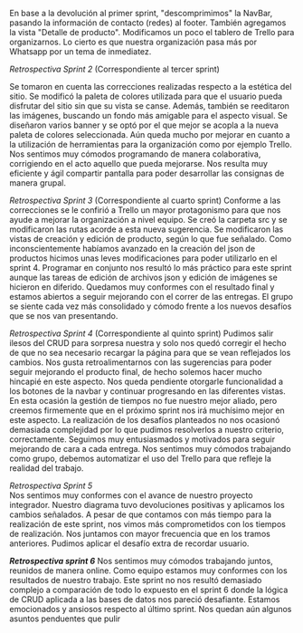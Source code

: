 En base a la devolución al primer sprint, "descomprimimos" la NavBar, pasando la información de contacto (redes) al footer.
También agregamos la vista "Detalle de producto".
Modificamos un poco el tablero de Trello para organizarnos. Lo cierto es que nuestra organización pasa más por Whatsapp por un tema de inmediatez.


*Retrospectiva Sprint 2* (Correspondiente al tercer sprint)

Se tomaron en cuenta las correcciones realizadas respecto a la estética del sitio.
Se modificó la paleta de colores utilizada para que el usuario pueda disfrutar del sitio sin que su vista se canse. 
Además, también se reeditaron las imágenes, buscando un fondo más amigable para el aspecto visual. 
Se diseñaron varios banner y se optó por el que mejor se acopla a la nueva paleta de colores seleccionada.
Aún queda mucho por mejorar en cuanto a la utilización de herramientas para la organización como por ejemplo Trello.
Nos sentimos muy cómodos programando de manera colaborativa, corrigiendo en el acto aquello que pueda mejorarse. 
Nos resulta muy eficiente y ágil compartir pantalla para poder desarrollar las consignas de manera grupal. 



*Retrospectiva Sprint 3* (Correspondiente al cuarto sprint)
Conforme a las correcciones se le confirió a Trello un mayor protagonismo para que nos ayude a mejorar la organización a nivel equipo.
Se creó la carpeta src y se modificaron las rutas acorde a esta nueva sugerencia. 
Se modificaron las vistas de creación y edición de producto, según lo que fue señalado.
Como inconscientemente habíamos avanzado en la creación del json de productos hicimos unas leves modificaciones para poder utilizarlo en el sprint 4.
Programar en conjunto nos resultó lo más práctico para este sprint aunque las tareas de edición de archivos json y edición de imágenes se hicieron en diferido.
Quedamos muy conformes con el resultado final y estamos abiertos a seguir mejorando con el correr de las entregas. El grupo se siente cada vez más consolidado y cómodo frente a los nuevos desafíos que se nos van presentando.



*Retrospectiva Sprint 4* (Correspondiente al quinto sprint)
Pudimos salir ilesos del CRUD para sorpresa nuestra y solo nos quedó corregir el hecho de que no sea necesario recargar la página para que se vean reflejados los cambios.
Nos gusta retroalimentarnos con las sugerencias para poder seguir mejorando el producto final, de hecho solemos hacer mucho hincapié en este aspecto.
Nos queda pendiente otorgarle funcionalidad a los botones de la navbar y continuar progresando en las diferentes vistas. 
En esta ocasión la gestión de tiempos no fue nuestro mejor aliado, pero creemos firmemente que en el próximo sprint nos irá muchísimo mejor en este aspecto.
La realización de los desafíos planteados no nos ocasionó demasiada complejidad por lo que pudimos resolverlos a nuestro criterio, correctamente.
Seguimos muy entusiasmados y motivados para seguir mejorando de cara a cada entrega. 
Nos sentimos muy cómodos trabajando como grupo, debemos automatizar el uso del Trello para que refleje la realidad del trabajo.


*Retrospectiva Sprint 5*  
Nos sentimos muy conformes con el avance de nuestro proyecto integrador. 
Nuestro diagrama tuvo devoluciones positivas y aplicamos los cambios señalados.
A pesar de que contamos con más tiempo para la realización de este sprint, nos vimos más comprometidos con los tiempos 
de realización. 
Nos juntamos con mayor frecuencia que en los tramos anteriores.
Pudimos aplicar el desafío extra de recordar usuario.
 
 
***Retrospectiva sprint 6***
Nos sentimos muy cómodos trabajando juntos, reunidos de manera online.
Como equipo estamos muy conformes con los resultados de nuestro trabajo.
Este sprint no nos resultó demasiado complejo a comparación de todo lo expuesto en el sprint 6 donde la lógica de CRUD aplicada a las bases de datos nos pareció desafiante.
Estamos emocionados y ansiosos respecto al último sprint.
Nos quedan aún algunos asuntos penduentes que pulir









